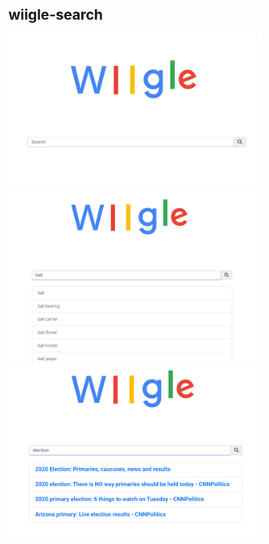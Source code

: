 # wiigle-search
![home_page](/wiigle.png) <!-- .element height="30%" width="30%" -->
![suggestion page](/wiigle_suggestion.png) <!-- .element height="40%" width="40%" -->
![suggestion page](/wiigle_results.png) <!-- .element height="30%" width="30%" -->


